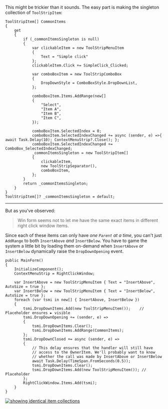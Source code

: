 ﻿This might be trickier than it sounds. The easy part is making the singleton collection of `ToolStripItem`:

```
ToolStripItem[] CommonItems
{
    get
    {
        if (_commonItemsSingleton is null)
        {
            var clickableItem = new ToolStripMenuItem
            {
                Text = "Simple click"
            };
            clickableItem.Click += SimpleClick_Clicked;

            var comboBoxItem = new ToolStripComboBox
            {
                DropDownStyle = ComboBoxStyle.DropDownList,
            };

            comboBoxItem.Items.AddRange(new[]
            {
                "Select",
                "Item A",
                "Item B",
                "Item C",
            });

            comboBoxItem.SelectedIndex = 0;
            comboBoxItem.SelectedIndexChanged += async (sender, e) =>{ await Task.Delay(10); ContextMenuStrip?.Close(); };
            comboBoxItem.SelectedIndexChanged += ComboBox_SelectedIndexChanged; 
            _commonItemsSingleton = new ToolStripItem[]
            {
                clickableItem,
                new ToolStripSeparator(),
                comboBoxItem,
            };
        }
        return _commonItemsSingleton;
    }
}
ToolStripItem[]? _commonItemsSingleton = default;
```
___

But as you've observed:
> Win form seems not to let me have the same exact items in different right click window items.

Since each of these items can only have _one `Parent` at a time_, you can't just `AddRange` to both `InsertAbove` _and_ `InsertBelow`. You have to game the system a little bit by loading them on-demand when  `InsertAbove` _or_ `InsertBelow` dynamically raise the `DropDownOpening` event.

```
public MainForm()
{
    InitializeComponent();
    ContextMenuStrip = RightClickWindow;

    var InsertAbove = new ToolStripMenuItem { Text = "InsertAbove", AutoSize = true };
    var InsertBelow = new ToolStripMenuItem { Text = "InsertBelow", AutoSize = true };
    foreach (var tsmi in new[] { InsertAbove, InsertBelow })
    {
        tsmi.DropDownItems.Add(new ToolStripMenuItem());    // Placeholder ensures ► visible
        tsmi.DropDownOpening += (sender, e) =>
        {
            tsmi.DropDownItems.Clear();
            tsmi.DropDownItems.AddRange(CommonItems);
        };
        tsmi.DropDownClosed += async (sender, e) =>
        {
            // This delay ensures that the handler will still have
            // access to the OwnerItem. We'll probably want to know
            // whether the call was made by InsertAbove or InsertBelow
            await Task.Delay(TimeSpan.FromSeconds(0.5));
            tsmi.DropDownItems.Clear();
            tsmi.DropDownItems.Add(new ToolStripMenuItem()); // Placeholder
        };
        RightClickWindow.Items.Add(tsmi);
    }
}
```

[![showing identical item collections][1]][1]


  [1]: https://i.sstatic.net/zYNGKr5n.png